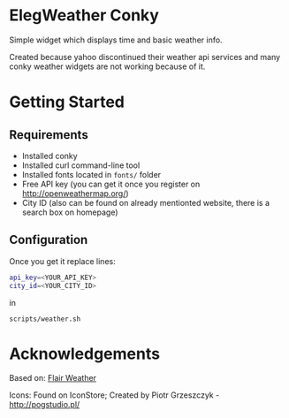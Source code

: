 # ElegWeather Conky 

Simple widget which displays time and basic weather info.

Created because yahoo discontinued their weather api services and many conky weather widgets are not working because of it.

# Getting Started

## Requirements

- Installed conky
- Installed curl command-line tool
- Installed fonts located in `fonts/` folder
- Free API key (you can get it once you register on http://openweathermap.org/)
- City ID (also can be found on already mentionted website, there is a search box on homepage)


## Configuration
Once you get it replace lines: 
```bash
api_key=<YOUR_API_KEY>
city_id=<YOUR_CITY_ID>
``` 
in 
```
scripts/weather.sh
```

# Acknowledgements

Based on: [Flair Weather](https://www.deviantart.com/speedracker/art/Flair-Weather-Conky-Made-for-Conky-Manager-510130311)

Icons: Found on IconStore; Created by Piotr Grzeszczyk - http://pogstudio.pl/ 
